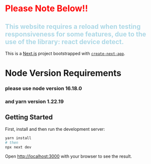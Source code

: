 # <span style="color:red">Please Note Below!!</span>
## <span style="color:lightblue">This website requires a reload when testing responsiveness for some features, due to the use of the library: react device detect.</span>

This is a [Next.js](https://nextjs.org/) project bootstrapped with [`create-next-app`](https://github.com/vercel/next.js/tree/canary/packages/create-next-app).

# Node Version Requirements
### please use node version 16.18.0
### and yarn version 1.22.19

## Getting Started

First, install and then run the development server:

```bash
yarn install
# then
npx next dev
```

Open [http://localhost:3000](http://localhost:3000) with your browser to see the result.


